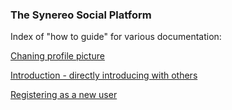 ### The Synereo Social Platform 

Index of "how to guide" for  various documentation: 

[Chaning profile picture](https://github.com/synereo/docs/wiki/Changing-profile-image)

[Introduction - directly introducing with others](https://github.com/synereo/docs/wiki/Introducing-yourself---direct-connection)

[Registering as a new user](https://github.com/synereo/docs/wiki/Registering-as-a-new-user)

[]()
[]()
[]()
[]()
